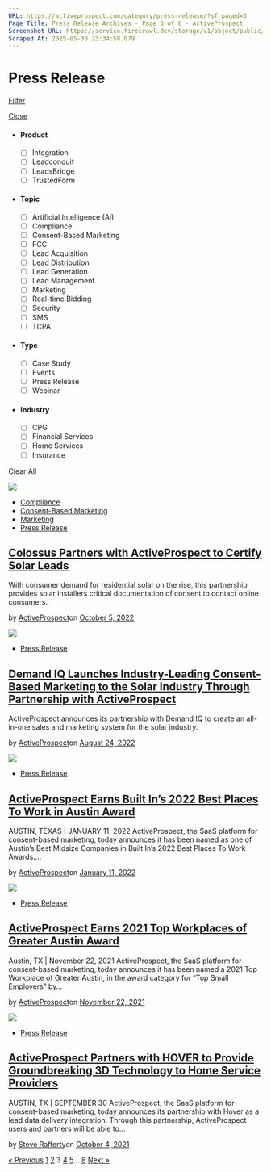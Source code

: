 ```yaml
---
URL: https://activeprospect.com/category/press-release/?sf_paged=3
Page Title: Press Release Archives - Page 3 of 8 - ActiveProspect
Screenshot URL: https://service.firecrawl.dev/storage/v1/object/public/media/screenshot-a2b91448-4b7e-41ae-b8cb-a8c3ea57e993.png
Scraped At: 2025-05-30 23:34:58.079
---
```

# Press Release

[Filter](https://activeprospect.com/category/press-release/?sf_paged=3#)

[Close](https://activeprospect.com/category/press-release/?sf_paged=3#)

- #### Product


  - [ ] Integration
  - [ ] Leadconduit
  - [ ] LeadsBridge
  - [ ] TrustedForm
- #### Topic


  - [ ] Artificial Intelligence (Ai)
  - [ ] Compliance
  - [ ] Consent-Based Marketing
  - [ ] FCC
  - [ ] Lead Acquisition
  - [ ] Lead Distribution
  - [ ] Lead Generation
  - [ ] Lead Management
  - [ ] Marketing
  - [ ] Real-time Bidding
  - [ ] Security
  - [ ] SMS
  - [ ] TCPA
- #### Type


  - [ ] Case Study
  - [ ] Events
  - [ ] Press Release
  - [ ] Webinar
- #### Industry


  - [ ] CPG
  - [ ] Financial Services
  - [ ] Home Services
  - [ ] Insurance

Clear All

![](https://activeprospect.com/wp-content/uploads/2022/10/colossuspartnership_feat-400x300.png)

- [Compliance](https://activeprospect.com/category/compliance/)
- [Consent-Based Marketing](https://activeprospect.com/category/consent-based-marketing/)
- [Marketing](https://activeprospect.com/category/marketing/)
- [Press Release](https://activeprospect.com/category/press-release/)

## [Colossus Partners with ActiveProspect to Certify Solar Leads](https://activeprospect.com/blog/colossus-partners-with-activeprospect-to-certify-solar-leads/)

With consumer demand for residential solar on the rise, this partnership provides solar installers critical documentation of consent to contact online consumers.

by [ActiveProspect](https://activeprospect.com/author/activeprospect/)on [October 5, 2022](https://activeprospect.com/blog/colossus-partners-with-activeprospect-to-certify-solar-leads/)

![](https://activeprospect.com/wp-content/uploads/2022/08/ActiveProspect-Announcement-FINAL-1-1-400x300.png)

- [Press Release](https://activeprospect.com/category/press-release/)

## [Demand IQ Launches Industry-Leading Consent-Based Marketing to the Solar Industry Through Partnership with ActiveProspect](https://activeprospect.com/blog/demand-iq-launches-industry-leading-consent-based-marketing-to-the-solar-industry-through-partnership-with-activeprospect/)

ActiveProspect announces its partnership with Demand IQ to create an all-in-one sales and marketing system for the solar industry.

by [ActiveProspect](https://activeprospect.com/author/activeprospect/)on [August 24, 2022](https://activeprospect.com/blog/demand-iq-launches-industry-leading-consent-based-marketing-to-the-solar-industry-through-partnership-with-activeprospect/)

![](https://activeprospect.com/wp-content/uploads/2022/01/BPTW_feature2022-400x300.jpg)

- [Press Release](https://activeprospect.com/category/press-release/)

## [ActiveProspect Earns Built In’s 2022 Best Places To Work in Austin Award](https://activeprospect.com/blog/built-in-2022-best-places-to-work-in-austin-award/)

AUSTIN, TEXAS \| JANUARY 11, 2022 ActiveProspect, the SaaS platform for consent-based marketing, today announces it has been named as one of Austin’s Best Midsize Companies in Built In’s 2022 Best Places To Work Awards.…

by [ActiveProspect](https://activeprospect.com/author/activeprospect/)on [January 11, 2022](https://activeprospect.com/blog/built-in-2022-best-places-to-work-in-austin-award/)

![](https://activeprospect.com/wp-content/uploads/2021/11/TopPlacestoWork_feat-400x300.png)

- [Press Release](https://activeprospect.com/category/press-release/)

## [ActiveProspect Earns 2021 Top Workplaces of Greater Austin Award](https://activeprospect.com/blog/activeprospect-earns-2021-top-workplaces-of-greater-austin-award/)

Austin, TX \| November 22, 2021 ActiveProspect, the SaaS platform for consent-based marketing, today announces it has been named a 2021 Top Workplace of Greater Austin, in the award category for “Top Small Employers” by…

by [ActiveProspect](https://activeprospect.com/author/activeprospect/)on [November 22, 2021](https://activeprospect.com/blog/activeprospect-earns-2021-top-workplaces-of-greater-austin-award/)

![](https://activeprospect.com/wp-content/uploads/2021/10/hover_integration_feat2-400x300.png)

- [Press Release](https://activeprospect.com/category/press-release/)

## [ActiveProspect Partners with HOVER to Provide Groundbreaking 3D Technology to Home Service Providers](https://activeprospect.com/blog/activeprospect-partners-with-hover-to-provide-groundbreaking-3d-technology-to-home-service-providers/)

AUSTIN, TX \| SEPTEMBER 30 ActiveProspect, the SaaS platform for consent-based marketing, today announces its partnership with Hover as a lead data delivery integration. Through this partnership, ActiveProspect users and partners will be able to…

by [Steve Rafferty](https://activeprospect.com/author/steve/)on [October 4, 2021](https://activeprospect.com/blog/activeprospect-partners-with-hover-to-provide-groundbreaking-3d-technology-to-home-service-providers/)

[« Previous](https://activeprospect.com/category/press-release/?sf_paged=2) [1](https://activeprospect.com/category/press-release/) [2](https://activeprospect.com/category/press-release/?sf_paged=2) 3 [4](https://activeprospect.com/category/press-release/?sf_paged=4) [5](https://activeprospect.com/category/press-release/?sf_paged=5)… [8](https://activeprospect.com/category/press-release/?sf_paged=8) [Next »](https://activeprospect.com/category/press-release/?sf_paged=4)

